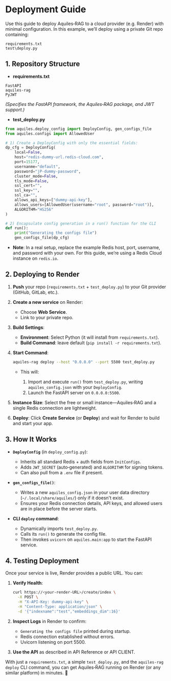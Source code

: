 # Deployment Guide

Use this guide to deploy Aquiles‑RAG to a cloud provider (e.g. Render) with minimal configuration. In this example, we’ll deploy using a private Git repo containing:

```
requirements.txt
test\deploy.py
```

## 1. Repository Structure

- **requirements.txt**  
```
FastAPI
aquiles-rag
PyJWT
```
_(Specifies the FastAPI framework, the Aquiles‑RAG package, and JWT support.)_

- **test_deploy.py**  
```python
from aquiles.deploy_config import DeployConfig, gen_configs_file
from aquiles.configs import AllowedUser

# 1) Create a DeployConfig with only the essential fields:
dp_cfg = DeployConfig(
    local=False,
    host="redis-dummy-url.redis-cloud.com",
    port=15177,
    usernanme="default",
    password="jP-dummy-password",
    cluster_mode=False,
    tls_mode=False,
    ssl_cert="",
    ssl_key="",
    ssl_ca="",
    allows_api_keys=["dummy-api-key"],
    allows_users=[AllowedUser(username="root", password="root")],
    ALGORITHM="HS256"
)

# 2) Encapsulate config generation in a run() function for the CLI
def run():
    print("Generating the configs file")
    gen_configs_file(dp_cfg)
```

* **Note**: In a real setup, replace the example Redis host, port, username, and password with your own. For this guide, we’re using a Redis Cloud instance on `redis.io`.


## 2. Deploying to Render

1. **Push** your repo (`requirements.txt` + `test_deploy.py`) to your Git provider (GitHub, GitLab, etc.).

2. **Create a new service** on Render:

   * Choose **Web Service**.
   * Link to your private repo.

3. **Build Settings**:

   * **Environment**: Select Python (it will install from `requirements.txt`).
   * **Build Command**: leave default (`pip install -r requirements.txt`).

4. **Start Command**:

   ```bash
   aquiles-rag deploy --host "0.0.0.0" --port 5500 test_deploy.py
   ```

   * This will:

     1. Import and execute `run()` from `test_deploy.py`, writing `aquiles_config.json` with your `DeployConfig`.
     2. Launch the FastAPI server on `0.0.0.0:5500`.

5. **Instance Size**:
   Select the free or small instance—Aquiles‑RAG and a single Redis connection are lightweight.

6. **Deploy**:
   Click **Create Service** (or **Deploy**) and wait for Render to build and start your app.


## 3. How It Works

* **`DeployConfig`** (in `deploy_config.py`):

  * Inherits all standard Redis + auth fields from `InitConfigs`.
  * Adds `JWT_SECRET` (auto‑generated) and `ALGORITHM` for signing tokens.
  * Can also pull from a `.env` file if present.

* **`gen_configs_file()`**:

  * Writes a new `aquiles_config.json` in your user data directory (`~/.local/share/aquiles/`) only if it doesn't exist.
  * Ensures your Redis connection details, API keys, and allowed users are in place before the server starts.

* **CLI `deploy` command**:

  * Dynamically imports `test_deploy.py`.
  * Calls its `run()` to generate the config file.
  * Then invokes `uvicorn` on `aquiles.main:app` to start the FastAPI service.


## 4. Testing Deployment

Once your service is live, Render provides a public URL. You can:

1. **Verify Health**:

   ```bash
   curl https://<your-render-URL>/create/index \
     -X POST \
     -H "X-API-Key: dummy-api-key" \
     -H "Content-Type: application/json" \
     -d '{"indexname":"test","embeddings_dim":16}'
   ```

2. **Inspect Logs** in Render to confirm:

   * `Generating the configs file` printed during startup.
   * Redis connection established without errors.
   * Uvicorn listening on port 5500.

3. **Use the API** as described in API Reference or API CLIENT.


With just a `requirements.txt`, a simple `test_deploy.py`, and the `aquiles-rag deploy` CLI command, you can get Aquiles‑RAG running on Render (or any similar platform) in minutes. 🚀
